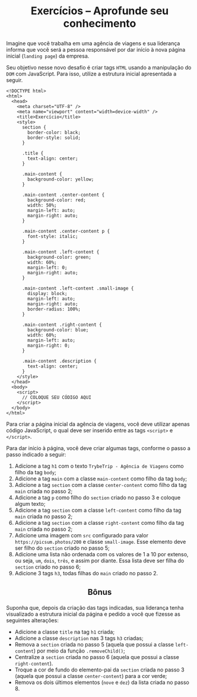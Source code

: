 # <p align="center">Exercícios – Aprofunde seu conhecimento</p>

Imagine que você trabalha em uma agência de viagens e sua liderança informa que você será a pessoa responsável por dar início à nova página inicial (`landing page`) da empresa.

Seu objetivo nesse novo desafio é criar tags `HTML` usando a manipulação do `DOM` com JavaScript. Para isso, utilize a estrutura inicial apresentada a seguir.

```
<!DOCTYPE html>
<html>
  <head>
    <meta charset="UTF-8" />
    <meta name="viewport" content="width=device-width" />
    <title>Exercício</title>
    <style>
      section {
        border-color: black;
        border-style: solid;
      }

      .title {
        text-align: center;
      }

      .main-content {
        background-color: yellow;
      }

      .main-content .center-content {
        background-color: red;
        width: 50%;
        margin-left: auto;
        margin-right: auto;
      }

      .main-content .center-content p {
        font-style: italic;
      }

      .main-content .left-content {
        background-color: green;
        width: 60%;
        margin-left: 0;
        margin-right: auto;
      }

      .main-content .left-content .small-image {
        display: block;
        margin-left: auto;
        margin-right: auto;
        border-radius: 100%;
      }

      .main-content .right-content {
        background-color: blue;
        width: 60%;
        margin-left: auto;
        margin-right: 0;
      }

      .main-content .description {
        text-align: center;
      }
    </style>
  </head>
  <body>
    <script>
      // COLOQUE SEU CÓDIGO AQUI
    </script>
  </body>
</html>
```

Para criar a página inicial da agência de viagens, você deve utilizar apenas código JavaScript, o qual deve ser inserido entre as tags `<script>` e `</script>`.

Para dar início à página, você deve criar algumas tags, conforme o passo a passo indicado a seguir:

1. Adicione a tag `h1` com o texto `TrybeTrip - Agência de Viagens` como filho da tag `body`;
2. Adicione a tag `main` com a classe `main-content` como filho da tag `body`;
3. Adicione a tag `section` com a classe `center-content` como filho da tag `main` criada no passo 2;
4. Adicione a tag `p` como filho do `section` criado no passo 3 e coloque algum texto;
5. Adicione a tag `section` com a classe `left-content` como filho da tag `main` criada no passo 2;
6. Adicione a tag `section` com a classe `right-content` como filho da tag `main` criada no passo 2;
7. Adicione uma imagem com `src` configurado para valor `https://picsum.photos/200` e classe `small-image`. Esse elemento deve ser filho do `section` criado no passo 5;
8. Adicione uma lista não ordenada com os valores de 1 a 10 por extenso, ou seja, `um`, `dois`, `três`, e assim por diante. Essa lista deve ser filha do `section` criado no passo 6;
9. Adicione 3 tags `h3`, todas filhas do `main` criado no passo 2.

## <p align="center">Bônus</p>


Suponha que, depois da criação das tags indicadas, sua liderança tenha visualizado a estrutura inicial da página e pedido a você que fizesse as seguintes alterações:

- Adicione a classe `title` na tag `h1` criada;
- Adicione a classe `description` nas 3 tags `h3` criadas;
- Remova a `section` criada no passo 5 (aquela que possui a classe `left-content`) por meio da função `.removeChild()`;
- Centralize a `section` criada no passo 6 (aquela que possui a classe `right-content`).
- Troque a cor de fundo do elemento-pai da `section` criada no passo 3 (aquela que possui a classe `center-content`) para a cor verde;
- Remova os dois últimos elementos (`nove` e `dez`) da lista criada no passo 8.